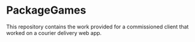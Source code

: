 # PackageGames
This repository contains the work provided for a commissioned client that worked on a courier delivery web app.
